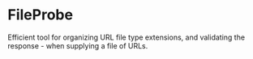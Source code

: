 # FileProbe
Efficient tool for organizing URL file type extensions, and validating the response - when supplying a file of URLs.
